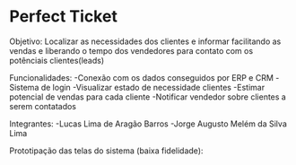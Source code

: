 # Perfect Ticket
Objetivo: Localizar as necessidades dos clientes e informar facilitando as vendas e liberando o tempo dos vendedores para contato com os potênciais clientes(leads)

Funcionalidades:
-Conexão com os dados conseguidos por ERP e CRM
-Sistema de login
-Visualizar estado de necessidade clientes
-Estimar potencial de vendas para cada cliente
-Notificar vendedor sobre clientes a serem contatados

Integrantes:
-Lucas Lima de Aragão Barros
-Jorge Augusto Melém da Silva Lima

Prototipação das telas do sistema (baixa fidelidade):
